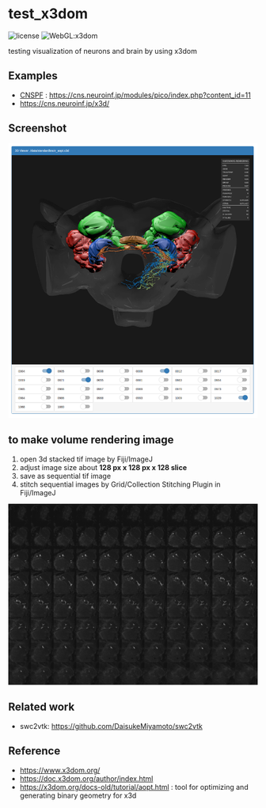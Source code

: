 # test_x3dom
![license](https://img.shields.io/badge/license-apache-blue.svg)
![WebGL:x3dom](https://img.shields.io/badge/WebGL-x3dom-green.svg)

testing visualization of neurons and brain by using x3dom

## Examples
- [CNSPF](https://cns.neuroinf.jp) : https://cns.neuroinf.jp/modules/pico/index.php?content_id=11
- https://cns.neuroinf.jp/x3d/

## Screenshot

![Screenshot](https://github.com/DaisukeMiyamoto/test_x3dom/blob/master/docs/screenshot.png?raw=true)


## to make volume rendering image
1. open 3d stacked tif image by Fiji/ImageJ
1. adjust image size about **128 px x 128 px x 128 slice**
1. save as sequential tif image
1. stitch sequential images by Grid/Collection Stitching Plugin in Fiji/ImageJ

![Screenshot](https://github.com/DaisukeMiyamoto/test_x3dom/blob/master/x3d/volume_data/1089_050622_4f4a_sn_stitch.png?raw=true)


## Related work
- swc2vtk: https://github.com/DaisukeMiyamoto/swc2vtk

## Reference
- https://www.x3dom.org/
- https://doc.x3dom.org/author/index.html
- https://x3dom.org/docs-old/tutorial/aopt.html : tool for optimizing and generating binary geometry for x3d

